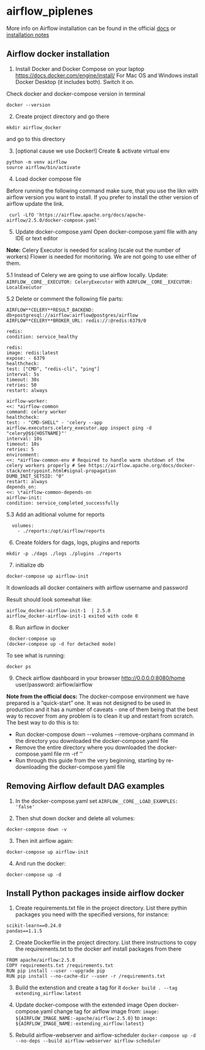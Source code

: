 # airflow_piplenes

More info on Airflow installation can be found in the official [docs](https://airflow.apache.org/docs/apache-airflow/stable/installation/index.html) or  [installation notes](installation_notes.md)

## Airflow docker installation
1. Install Docker and Docker Compose on your laptop https://docs.docker.com/engine/install/ 
For Mac OS and Windows install Docker Desktop (it includes both).
Switch it on.

Check docker and docker-compose version in terminal
```
docker --version
```

2. Create project directory and go there
```
mkdir airflow_docker
```
and go to this directory

3. [optional cause we use Docker!] Create & activate virtual env
```
python -m venv airflow
source airflow/bin/activate
```

4. Load docker compose file 

Before running the following command make sure, that you use the likn with airflow version you want to install. 
If you prefer to install the other version of airflow update the link.
```
 curl -LfO 'https://airflow.apache.org/docs/apache-airflow/2.5.0/docker-compose.yaml'
```

5. Update docker-compose.yaml 
Open docker-compose.yaml file with any IDE or text editor

**Note:** Celery Executor is needed for scaling (scale out the number of workers)
Flower is needed for monitoring.
We are not going to use either of them.

5.1 Instead of Celery we are going to use airflow locally.
Update: ```AIRFLOW__CORE__EXECUTOR: CeleryExecutor``` with ```AIRFLOW__CORE__EXECUTOR: LocalExecutor```

5.2 Delete or comment the following file parts:
```
AIRFLOW**CELERY**RESULT_BACKEND: db+postgresql://airflow:airflow@postgres/airflow
AIRFLOW**CELERY**BROKER_URL: redis://:@redis:6379/0

redis:
condition: service_healthy

redis:
image: redis:latest
expose: - 6379
healthcheck:
test: ["CMD", "redis-cli", "ping"]
interval: 5s
timeout: 30s
retries: 50
restart: always

airflow-worker:
<<: *airflow-common
command: celery worker
healthcheck:
test: - "CMD-SHELL" - 'celery --app airflow.executors.celery_executor.app inspect ping -d "celery@$${HOSTNAME}"'
interval: 10s
timeout: 10s
retries: 5
environment:
<<: *airflow-common-env # Required to handle warm shutdown of the celery workers properly # See https://airflow.apache.org/docs/docker-stack/entrypoint.html#signal-propagation
DUMB_INIT_SETSID: "0"
restart: always
depends_on:
<<: \*airflow-common-depends-on
airflow-init:
condition: service_completed_successfully
```

5.3 Add an aditional volume for reports
```
  volumes:
    - ./reports:/opt/airflow/reports
```

6. Create folders for dags, logs, plugins and reports
```
mkdir -p ./dags ./logs ./plugins ./reports
```

7. initialize db
```
docker-compose up airflow-init
```
It downloads all docker containers with airflow username and password

Result should look somewhat like:
```
airflow_docker-airflow-init-1  | 2.5.0
airflow_docker-airflow-init-1 exited with code 0
```

8. Run airflow in docker
```
 docker-compose up
(docker-compose up -d for detached mode)
```

To see what is running: 
```
docker ps
```

9. Check airflow dashboard in your browser
http://0.0.0.0:8080/home
user/password: airflow/airflow

**Note from the official docs:** The docker-compose environment we have prepared is a “quick-start” one. It was not designed to be used in production and it has a number of caveats - one of them being that the best way to recover from any problem is to clean it up and restart from scratch.
The best way to do this is to:
- Run docker-compose down --volumes --remove-orphans command in the directory you downloaded the docker-compose.yaml file
- Remove the entire directory where you downloaded the docker-compose.yaml file rm -rf '<DIRECTORY>'
- Run through this guide from the very beginning, starting by re-downloading the docker-compose.yaml file

## Removing Airflow default DAG examples

1. In the docker-compose.yaml set
```AIRFLOW__CORE__LOAD_EXAMPLES: 'false' ```

2. Then shut down docker and delete all volumes:
```
docker-compose down -v
```

3. Then init airflow again:  
```
docker-compose up airflow-init
```

4. And run the docker: 
```
docker-compose up -d
```

## Install Python packages inside airflow docker
1. Create requirements.txt file in the project directory.
List there pythin packages you need with the specified versions, for instance:
```
scikit-learn==0.24.0
pandas==1.1.5
```

2. Create Dockerfile in the project directory.
List there instructions to copy the requirements.txt to the docker anf install packages from there
```
FROM apache/airflow:2.5.0
COPY requirements.txt /requirements.txt
RUN pip install --user --upgrade pip
RUN pip install --no-cache-dir --user -r /requirements.txt
```
 
3. Build the extenstion and create a tag for it
 ```docker build . --tag extending_airflow:latest```

4. Update docker-compose with the extended image
Open docker-compose.yaml 
change tag for airflow image from: ```image: ${AIRFLOW_IMAGE_NAME:-apache/airflow:2.5.0}``` to ```image: ${AIRFLOW_IMAGE_NAME:-extending_airflow:latest}```
 
5. Rebuild airflow-webserver and airflow-scheduler
```docker-compose up -d --no-deps --build airflow-webserver airflow-scheduler```
